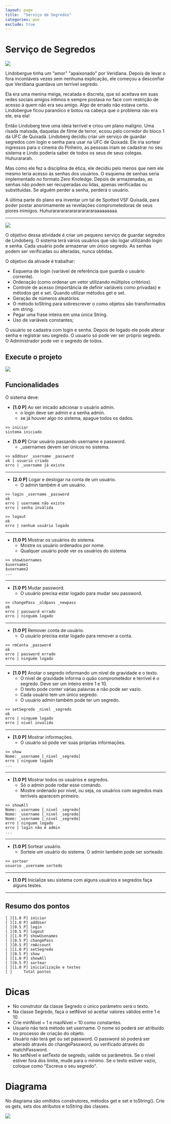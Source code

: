 ```yaml
---
layout: page
title:  "Serviço de Segredos"
categories: poo
exclude: true
---
```


# Serviço de Segredos

![](/pages/02_segredos/figura.png)

Lindobergue tinha um "amor" "apaixonado" por Veridiana. Depois de levar o fora incontáveis vezes sem nenhuma explicação, ele começou a desconfiar que Veridiana guardava um terrível segredo.

Ela era uma menina meiga, recatada e discreta, que só aceitava em suas redes sociais amigos íntimos e sempre postava no face com restrição de acesso à quem não era seu amigo. Algo de errado não estava certo. Lindobergue ficou paranóico e botou na cabeça que o problema não era ele, era ela!

Então Lindoberg teve uma ideia terrível e criou um plano maligno. Uma risada malvada, daquelas de filme de terror,  ecoou pelo corredor do bloco 1 da UFC de Quixadá. Lindoberg decidiu criar um serviço de guardar segredos com login e senha para usar na UFC de Quixadá. Ele iria sortear ingressos para o cinema do Pinheiro, as pessoas iriam se cadastrar no seu sistema e Lindo poderia saber de todos os seus de seus colegas. Huhurararah.

Mas como ele fez a disciplina de ética, ele decidiu pelo menos que nem ele mesmo teria acesso às senhas dos usuários. O esquema de senhas seria implementado no formato Zero Knoledge. Depois de armazenadas, as senhas não podem ser recuperadas ou lidas, apenas verificadas ou substituídas. Se alguém perder a senha, perderá o usuário.

A última parte do plano era inventar um tal de Spotted VSF Quixadá, para poder postar anonimamente as revelações comprometedoras de seus piores inimigos. Huhurararararararararararaaaaaaaaa.

---

![](/pages/02_segredos/figura2.png)

O objetivo dessa atividade é criar um pequeno serviço de guardar segredos de Lindoberg. O sistema terá vários usuários que vão logar utilizando login e senha. Cada usuário pode armazenar um único segredo. As senhas podem ser verificadas ou alteradas, nunca obtidas.

O objetivo da ativade é trabalhar:

- Esquema de login (variável de referência que guarda o usuário corrente).
- Ordenação (como ordenar um vetor utilizando múltiplos critérios).
- Controle de acesso (importância de definir variáveis como privadas) e métodos get e set. Quando utilizar métodos get e set.
- Geração de números aleatórios.
- O método toString para sobrescrever o como objetos são transformados em string.
- Pegar uma frase inteira em uma única String.
- Uso de variáveis constantes;

O usuário se cadastra com login e senha. Depois de logado ele pode alterar senha e registrar seu segredo. O usuario só pode ver ser próprio segredo. O Administrador pode ver o segredo de todos.

## Execute o projeto
[![](/pages/images/run.png)](/pages/02_segredos/code/pagina.html)

## Funcionalidades
O sistema deve:

- **[1.0 P]** Ao ser inicado adicionar o usuário admin.
    - o login deve ser admin e a senha admin.
    - se já houver algo no sistema, apague todos os dados.

```
>> iniciar
sistema iniciado
```

- **[1.0 P]** Criar usuário passando username e password.
    - _usernames devem ser únicos no sistema.

```
>> addUser _username _password
ok | usuario criado
erro | _username já existe
```
---

- **[2.0 P]** Logar e deslogar na conta de um usuário.
    - O admin também é um usuário.

```
>> login _username _password
ok
erro | username não existe
erro | senha inválida

>> logout
ok
erro | nenhum usuário logado
```
---

- **[1.0 P]** Mostrar os usuários do sistema.
    - Mostre os usuário ordenados por nome.
    - Qualquer usuário pode ver os usuários do sistema
```
>> showUsernames
$username1
$username2
...
```

---
- **[1.0 P]** Mudar password.
    - O usuário precisa estar logado para mudar seu password.

```
>> changePass _oldpass _newpass
ok
erro | password errado
erro | ninguém logado
```

---
- **[1.0 P]** Remover conta de usuário.
    - O usuário precisa estar logado para remover a conta.

```
>> rmConta _password
ok
erro | password errado
erro | ninguém logado
```

---
- **[1.0 P]** Anotar o segredo informando um nível de gravidade e o texto.
    - O nível de gravidade informa o quão comprometedor e terrível é o segredo. Deve ser um inteiro entre 1 e 10.
    - O texto pode conter várias palavras e não pode ser vazio.
    - Cada usuário tem um único segredo.
    - O usuário admin também pode ter um segredo.
```
>> setSegredo _nivel _segredo
ok
erro | ninguem logado
erro | nivel invalido
```

---
- **[1.0 P]** Mostrar informações.
    - O usuário só pode ver suas próprias informações.

```
>> show
Nome: _username [_nivel _segredo]
erro | ninguem logado
...
```

---
- **[1.0 P]** Mostrar todos os usuários e segredos.
    - Só o admin pode rodar esse comando.
    - Mostre ordenado por nível, ou seja, os usuários com
    segredos mais terríveis aparecem primeiro.
```
>> showAll
Nome: _username [_nivel _segredo]
Nome: _username [_nivel _segredo]
Nome: _username [_nivel _segredo]
erro | ninguem logado
erro | login não é admin
...
```
---
- **[1.0 P]** Sortear usuário.
    - Sorteie um usuário do sistema. O admin também pode ser sorteado.

```
>> sortear
usuario _username sortedo
```

---
- **[1.0 P]** Inicialize seu sistema com alguns usuários e segredos faça alguns testes.

---

## Resumo dos pontos

```
[ ][1.0 P] iniciar
[ ][1.0 P] addUser
[ ][0.5 P] login
[ ][0.5 P] logout
[ ][1.0 P] showUsenames
[ ][0.5 P] changePass
[ ][0.5 P] rmAccount
[ ][1.0 P] setSegredo
[ ][0.5 P] show
[ ][1.0 P] showAll
[ ][0.5 P] sortear
[ ][1.0 P] inicialização e testes
[ ]     Total pontos
```

# Dicas

- No construtor da classe Segredo o único parâmetro será o texto.
- Na classe Segredo, faça o setNivel só aceitar valores válidos entre 1 e 10.
- Crie minNivel = 1 e maxNivel = 10 como constantes.
- Usuario não terá método set username. O nome só poderá ser atribuído no processo de criação do objeto.
- Usuário não terá get ou set password. O password só poderá ser alterado através do changePassword, ou verificado através do matchPassword.
- No setNivel e setTexto de segredo, valide os parâmetros. Se o nível estiver fora dos limite, mude para o mínimo. Se o texto estiver vazio, coloque como "Escreva o seu segredo".


# Diagrama

No diagrama são omitidos construtores, métodos get e set e toString(). Crie os gets, sets dos atributos e toString das classes.

![](/pages/02_segredos/diagrama.png)
